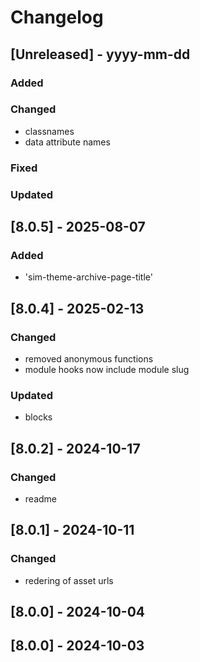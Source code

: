 # Changelog
## [Unreleased] - yyyy-mm-dd

### Added

### Changed
- classnames
- data attribute names

### Fixed

### Updated

## [8.0.5] - 2025-08-07


### Added
- 'sim-theme-archive-page-title'

## [8.0.4] - 2025-02-13


### Changed
- removed anonymous functions
- module hooks now include module slug

### Updated
- blocks

## [8.0.2] - 2024-10-17


### Changed
- readme

## [8.0.1] - 2024-10-11


### Changed
- redering of asset urls

## [8.0.0] - 2024-10-04


## [8.0.0] - 2024-10-03
